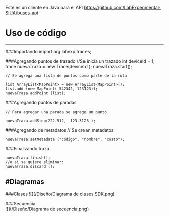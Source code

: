 Este es un cliente en Java para el API
https://github.com/LabExperimental-SIUA/buses-api


# Uso de código
--------

###Importando 
    import org.labexp.traces; 

###Agregando puntos de trazado 
    //Se inicia un trazado 
    int deviceId = 1; 
    trace nuevaTraza = new Trace(deviceId ); 
    nuevaTraza.start(); 

    // Se agrega una lista de puntos como parte de la ruta

    list ArrayList<MapPoint> = new ArrayList<MapPoint>(); 
    list.add (new MapPoint(-542342, 123123)); 
    nuevaTraza.addPoint (list); 

###Agregando puntos de paradas

    // Para agregar una parada se agrega un punto

    nuevaTraza.addStop(222.512, -123.3123 ); 

###Agregando de metadatos
    // Se crean metadatos 

    nuevaTraza.setMetadata ("código", "nombre", "costo"); 

###Finalizando traza 
  
    nuevaTraza.finish();
    //o si se quiere eliminar: 
    nuevaTraza.discard ();


#Diagramas
--------

###Clases
![](/Diseño/Diagrama de clases SDK.png)

###Secuencia  
![](/Diseño/Diagrama de secuencia.png)



